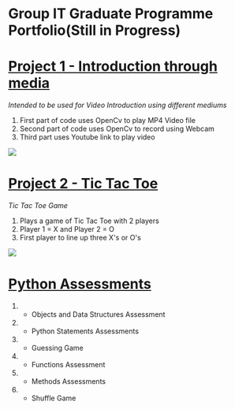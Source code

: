 # Group IT Graduate Programme Portfolio(Still in Progress)
# [ Project 1 - Introduction through media](https://github.com/Pod0303/Project-1-Introduction-through-media) 
*Intended to be used for Video Introduction using different mediums* 
1. First part of code uses OpenCv to play MP4 Video file 
2. Second part of code uses OpenCv to record using Webcam
3. Third part uses Youtube link to play video 

![](https://github.com/Pod0303/Project-1-Introduction-through-media/blob/main/Images/4..jpg)

# [ Project 2 - Tic Tac Toe](https://github.com/Pod0303/Project-2-Tic-Tac-Toe)
*Tic Tac Toe Game*
1. Plays a game of Tic Tac Toe with 2 players 
2. Player 1 = X and Player 2 = O 
3. First player to line up three X's or O's


![](https://github.com/Pod0303/Project-2-Tic-Tac-Toe-/blob/main/imgages/TTT%206.jpg)


# [ Python Assessments](https://github.com/Pod0303/Learning---Python-Bootcamp-)
1. - Objects and Data Structures Assessment
2. - Python Statements Assessments
3. - Guessing Game
4. - Functions Assessment
5. - Methods Assessments
6. - Shuffle Game
